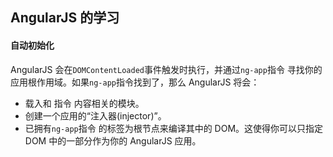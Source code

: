 ## AngularJS 的学习

#### 自动初始化

AngularJS 会在`DOMContentLoaded`事件触发时执行，并通过`ng-app`指令 寻找你的应用根作用域。如果`ng-app`指令找到了，那么 AngularJS 将会：

- 载入和 指令 内容相关的模块。
- 创建一个应用的“注入器(injector)”。
- 已拥有`ng-app`指令 的标签为根节点来编译其中的 DOM。这使得你可以只指定 DOM 中的一部分作为你的 AngularJS 应用。
